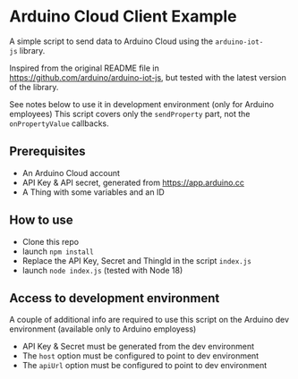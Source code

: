# Arduino Cloud Client Example

A simple script to send data to Arduino Cloud 
using the `arduino-iot-js` library.

Inspired from the original README file in https://github.com/arduino/arduino-iot-js,
but tested with the latest version of the library.

See notes below to use it in development environment (only for Arduino employees)
This script covers only the `sendProperty` part, not the `onPropertyValue` callbacks.

## Prerequisites

- An Arduino Cloud account
- API Key & API secret, generated from https://app.arduino.cc
- A Thing with some variables and an ID

## How to use

- Clone this repo
- launch `npm install`
- Replace the API Key, Secret and ThingId in the script `index.js`
- launch `node index.js` (tested with Node 18)


## Access to development environment
A couple of additional info are required to use this script on the Arduino dev environment (available
only to Arduino employess)
- API Key & Secret must be generated from the dev environment
- The `host` option must be configured to point to dev environment
- The `apiUrl` option must be configured to point to dev environment

